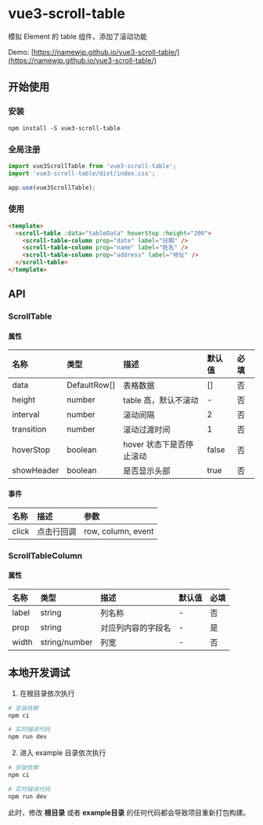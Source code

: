 # vue3-scroll-table
模拟 Element 的 table 组件，添加了滚动功能

Demo: [https://namewjp.github.io/vue3-scroll-table/](https://namewjp.github.io/vue3-scroll-table/)

## 开始使用
### 安装
```
npm install -S vue3-scroll-table
```
### 全局注册
```js
import vue3ScrollTable from 'vue3-scroll-table';
import 'vue3-scroll-table/dist/index.css';

app.use(vue3ScrollTable);
```
### 使用
```html
<template>
  <scroll-table :data="tableData" hoverStop :height="200">
    <scroll-table-column prop="date" label="日期" />
    <scroll-table-column prop="name" label="姓名" />
    <scroll-table-column prop="address" label="地址" />
  </scroll-table>
</template>
```

## API
### ScrollTable
#### 属性
| 名称 | 类型 | 描述 | 默认值 | 必填 |
| :-----| :---- | :---- | :---- | :---- |
| data | DefaultRow[] | 表格数据 | [] | 否 |
| height | number | table 高，默认不滚动 | - | 否 |
| interval | number | 滚动间隔 | 2 | 否 |
| transition | number | 滚动过渡时间 | 1 | 否 |
| hoverStop | boolean | hover 状态下是否停止滚动 | false | 否 |
| showHeader | boolean | 是否显示头部 | true | 否 |
#### 事件
| 名称 | 描述 | 参数 |
| :-----| :---- | :---- |
| click | 点击行回调 | row, column, event |

### ScrollTableColumn
#### 属性
| 名称 | 类型 | 描述 | 默认值 | 必填 |
| :-----| :---- | :---- | :---- | :---- |
| label | string | 列名称 | - | 否 |
| prop | string | 对应列内容的字段名 | - | 是 |
| width | string/number | 列宽 | - | 否 |

## 本地开发调试

1. 在根目录依次执行
```bash
# 安装依赖
npm ci

# 实时编译代码
npm run dev
```

2. 进入 example 目录依次执行
```bash
# 安装依赖
npm ci 

# 实时编译代码
npm run dev
```

此时，修改 **根目录** 或者 **example目录** 的任何代码都会导致项目重新打包构建。 
